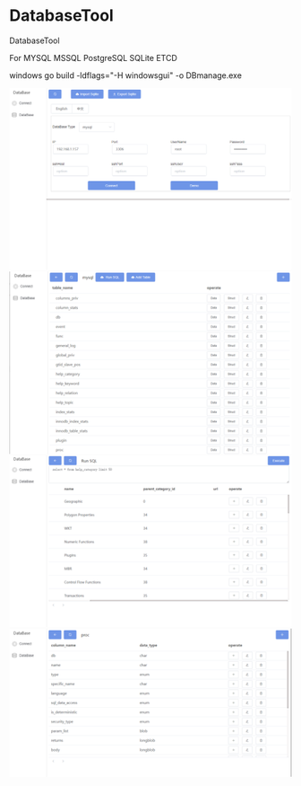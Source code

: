 # DatabaseTool
DatabaseTool

For MYSQL MSSQL PostgreSQL SQLite ETCD

windows
go build -ldflags="-H windowsgui" -o DBmanage.exe

![alt text](https://github.com/zzxap/DatabaseTool/blob/master/images/a1.PNG?raw=true)
![alt text](https://github.com/zzxap/DatabaseTool/blob/master/images/a2.PNG?raw=true)
![alt text](https://github.com/zzxap/DatabaseTool/blob/master/images/a3.PNG?raw=true)
![alt text](https://github.com/zzxap/DatabaseTool/blob/master/images/a4.PNG?raw=true)
